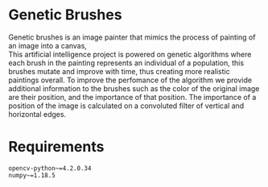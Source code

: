 # Genetic Brushes 
Genetic brushes is an image painter that mimics the process of painting of an image into 
a canvas,  
This artificial intelligence project is powered on genetic algorithms where each brush in the painting 
represents an individual of a population, this brushes mutate and improve with time, thus creating 
more realistic paintings overall. To improve the perfomance of the algorithm we provide additional 
information to the brushes such as the color of the original image are their position, and the importance 
of that position. The importance of a position of the image is calculated on a convoluted filter of 
vertical and horizontal edges. 
 

# Requirements 

    opencv-python~=4.2.0.34
    numpy~=1.18.5
    